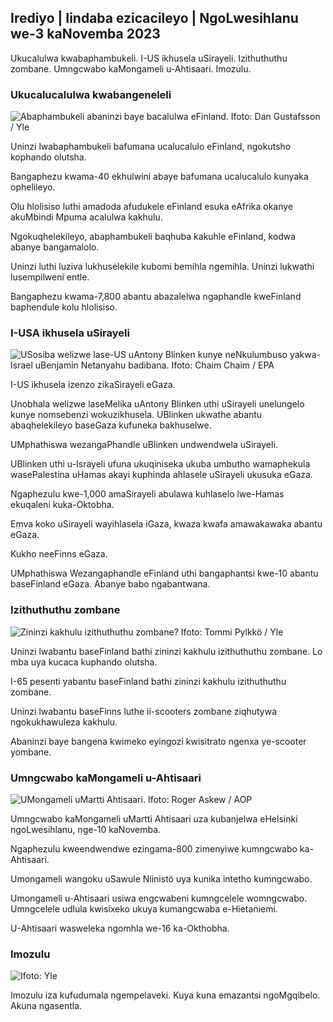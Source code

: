 ## Irediyo \| Iindaba ezicacileyo \| NgoLwesihlanu we-3 kaNovemba 2023

Ukucalulwa kwabaphambukeli. I-US ikhusela uSirayeli. Izithuthuthu zombane. Umngcwabo kaMongameli u-Ahtisaari. Imozulu.

### Ukucalucalulwa kwabangeneleli

![Abaphambukeli abaninzi baye bacalulwa eFinland. Ifoto: Dan Gustafsson / Yle](https://images.cdn.yle.fi/image/upload/c_crop,h_1080,w_1919,x_0,y_0/ar_1.7777777777777777,c_fill,g_faces,h_d/0_1.q_auto:eco/f_auto/fl_lossy/v1693477380/39-116537864f0696340afe)

Uninzi lwabaphambukeli bafumana ucalucalulo eFinland, ngokutsho kophando olutsha.

Bangaphezu kwama-40 ekhulwini abaye bafumana ucalucalulo kunyaka ophelileyo.

Olu hlolisiso luthi amadoda afudukele eFinland esuka eAfrika okanye akuMbindi Mpuma acalulwa kakhulu.

Ngokuqhelekileyo, abaphambukeli baqhuba kakuhle eFinland, kodwa abanye bangamalolo.

Uninzi luthi luziva lukhuselekile kubomi bemihla ngemihla. Uninzi lukwathi lusempilweni entle.

Bangaphezu kwama-7,800 abantu abazalelwa ngaphandle kweFinland baphendule kolu hlolisiso.

### I-USA ikhusela uSirayeli

![USosiba welizwe lase-US uAntony Blinken kunye neNkulumbuso yakwa-Israel uBenjamin Netanyahu badibana. Ifoto: Chaim Chaim / EPA](https://images.cdn.yle.fi/image/upload/c_crop,h_1178,w_2095,x_0,y_45/ar_1.7777777777777777,c_fill,g_faces,h_6201/0.q_auto:eco/f_auto/fl_lossy/v1697558051/39-1187709652eacaa1698e)

I-US ikhusela izenzo zikaSirayeli eGaza.

Unobhala welizwe laseMelika uAntony Blinken uthi uSirayeli unelungelo kunye nomsebenzi wokuzikhusela. UBlinken ukwathe abantu abaqhelekileyo baseGaza kufuneka bakhuselwe.

UMphathiswa wezangaPhandle uBlinken undwendwela uSirayeli.

UBlinken uthi u-Israyeli ufuna ukuqiniseka ukuba umbutho wamaphekula wasePalestina uHamas akayi kuphinda ahlasele uSirayeli ukusuka eGaza.

Ngaphezulu kwe-1,000 amaSirayeli abulawa kuhlaselo lwe-Hamas ekuqaleni kuka-Oktobha.

Emva koko uSirayeli wayihlasela iGaza, kwaza kwafa amawakawaka abantu eGaza.

Kukho neeFinns eGaza.

UMphathiswa Wezangaphandle eFinland uthi bangaphantsi kwe-10 abantu baseFinland eGaza. Abanye babo ngabantwana.

### Izithuthuthu zombane

![Zininzi kakhulu izithuthuthu zombane? Ifoto: Tommi Pylkkö / Yle](https://images.cdn.yle.fi/image/upload/c_crop,h_2268,w_4032,x_0,y_378/ar_1.777777777777777,c_fill,g_faces,h_1/05,w_1975q_auto:eco/f_auto/fl_lossy/v1629190662/39-842535611aab23cf6db)

Uninzi lwabantu baseFinland bathi zininzi kakhulu izithuthuthu zombane. Lo mba uya kucaca kuphando olutsha.

I-65 pesenti yabantu baseFinland bathi zininzi kakhulu izithuthuthu zombane.

Uninzi lwabantu baseFinns luthe ii-scooters zombane ziqhutywa ngokukhawuleza kakhulu.

Abaninzi baye bangena kwimeko eyingozi kwisitrato ngenxa ye-scooter yombane.

### Umngcwabo kaMongameli u-Ahtisaari

![UMongameli uMartti Ahtisaari. Ifoto: Roger Askew / AOP](https://images.cdn.yle.fi/image/upload/c_crop,h_3238,w_5757,x_259,y_350/ar_1.777777777777777,c_fill,g_faces/0_67,wp_2.q_auto:eco/f_auto/fl_lossy/v1697440152/39-1186733652ce1167d3e9)

Umngcwabo kaMongameli uMartti Ahtisaari uza kubanjelwa eHelsinki ngoLwesihlanu, nge-10 kaNovemba.

Ngaphezulu kweendwendwe ezingama-800 zimenyiwe kumngcwabo ka-Ahtisaari.

Umongameli wangoku uSawule Niinistö uya kunika intetho kumngcwabo.

Umongameli u-Ahtisaari usiwa engcwabeni kumngcelele womngcwabo. Umngcelele udlula kwisixeko ukuya kumangcwaba e-Hietaniemi.

U-Ahtisaari wasweleka ngomhla we-16 ka-Okthobha.

### Imozulu

![ Ifoto: Yle](https://images.cdn.yle.fi/image/upload/c_crop,h_1080,w_1919,x_0,y_0/ar_1.7777777777777777,c_fill,g_faces,h_675/0_pq2uto.:eco/f_auto/fl_lossy/v1699023031/39-11957186545088dc4556)

Imozulu iza kufudumala ngempelaveki. Kuya kuna emazantsi ngoMgqibelo. Akuna ngasentla.